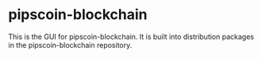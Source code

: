 # pipscoin-blockchain

This is the GUI for pipscoin-blockchain. It is built into distribution packages in the pipscoin-blockchain repository.
